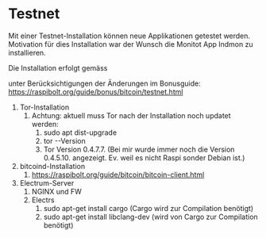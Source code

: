 # Testnet

Mit einer Testnet-Installation können neue Applikationen getestet werden. Motivation für dies Installation war der Wunsch die Monitot App lndmon zu installieren.

Die Installation erfolgt gemäss 

[Raspibolt]: https://raspibolt.org

unter Berücksichtigungen der Änderungen im Bonusguide:  https://raspibolt.org/guide/bonus/bitcoin/testnet.html

1. Tor-Installation
   1. Achtung: aktuell muss Tor nach der Installation noch updatet werden:
      1. sudo apt dist-upgrade
      2. tor --Version
      3. Tor Version 0.4.7.7. (Bei mir wurde immer noch die Version 0.4.5.10. angezeigt. Ev. weil es nicht Raspi sonder Debian ist.)
2. bitcoind-Installation
   1. https://raspibolt.org/guide/bitcoin/bitcoin-client.html
3. Electrum-Server
   1. NGINX und FW
   2. Electrs
      1. sudo apt-get install cargo (Cargo wird zur Compilation  benötigt)
      2. sudo apt-get install libclang-dev (wird von Cargo zur Compilation benötigt)



